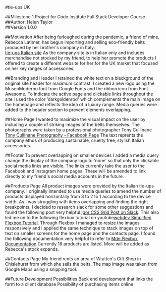 #tie-ups UK 

##Milestone 1 Project for Code Institute Full Stack Developer Course
##Author: Helen Taylor  
##Version 1.0.0

##Motivation
After being furloughed during the pandemic, a friend of mine, Rebecca Latimer, has begun importing and selling eco-friendly belts produced by her brother's company in Italy:  
[tie-ups Italian site](https://www.tie-ups.it/?v=1471e3d26b3e)
As the company site is in Italian only and includes merchandise not stocked by my friend, to help her promote the products I offered to create a  different website for her for the UK market that focused on her key ranges of accessories.

##Branding and Header
I retained the white text on a blackground of the original site header for maximum contrast.  I created a new logo using the MuseoModerno font from Google Fonts and the ribbon icon from Font Awesome.
To indicate the active page and clickable links throughout the site I used the color 'darkgoldenrod' which complements the main image on the homepage and reflects the idea of a luxury range.
Media queries were added to the header section to prevent elements overlapping. 

##Home Page
I wanted to maximize the visual impact on the user by including a couple of striking images of the belts themselves.
The photographs were taken by a professional photographer Tony Cullinane [Tony Cullinane Photography - Facebook Page](https://www.facebook.com/TonyCullinanePhotography) 
The text reprents the company ethos of producing sustainable, cruelty free, stylish Italian accessories.

##Footer
To prevent overlapping on smaller devices I added a media query change the display of the company logo to 'none' so that only the clickable social media links are visible.
The links currently take the user to the Facebook and Instagram home pages. These will be amended to link directly to my friend's social media accounts in the future.

##Products Page
All product images were provided by the Italian tie-ups company.
I originally intended to use media queries to amend the number of products displayed horizontally from 3 to 2 to 1 according to the device width.  As I was struggling with items overlapping and finding the right breakpoints, I decided to research slack for some other suggestions and found the following post very helpful [Igor CSS Grid Post on Slack](https://code-institute-room.slack.com/archives/C0L316Z96/p1620317611161800). This also led me on to the following flexbox tutorial on youtube[webdev Simplified Flexbox Tutorial](https://www.youtube.com/watch?v=fYq5PXgSsbE).
Through Flexbox I managed to resize the images responsively and I applied the same technique to stack images on top of text on smaller screens for the home page and the contacts page.  I found the following documentation very helpful to refer to [Mdn Flexbox Documentation](https://developer.mozilla.org/en-US/docs/Learn/CSS/CSS_layout/Flexbox) 
Currently 18 products are listed. More will be added as Rebecca's stock expands.


##Contacts Page
 My friend rents an area of Wratten's Gift Shop in Chislehurst from which she sells the belts. The map image was taken from Google Maps using a snipping tool.

##Future Development Possibilities
Back end development that links the form to a client database
Possibility of purchasing items online




